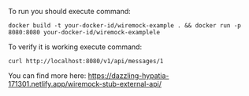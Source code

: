 To run you should execute command:
```
docker build -t your-docker-id/wiremock-example . && docker run -p 8080:8080 your-docker-id/wiremock-examplele
```

To verify it is working execute command:
```
curl http://localhost:8080/v1/api/messages/1
```

You can find more here:
https://dazzling-hypatia-171301.netlify.app/wiremock-stub-external-api/


